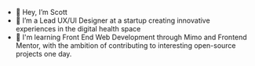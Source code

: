 - 👋  Hey, I’m Scott
- 👀  I’m a Lead UX/UI Designer at a startup creating innovative experiences in the digital health space
- 🌱  I'm learning Front End Web Development through Mimo and Frontend Mentor, with the ambition of contributing to interesting open-source projects one day.
<!---
Scott1UP/Scott1UP is a ✨ special ✨ repository because its `README.md` (this file) appears on your GitHub profile.
You can click the Preview link to take a look at your changes.
--->
